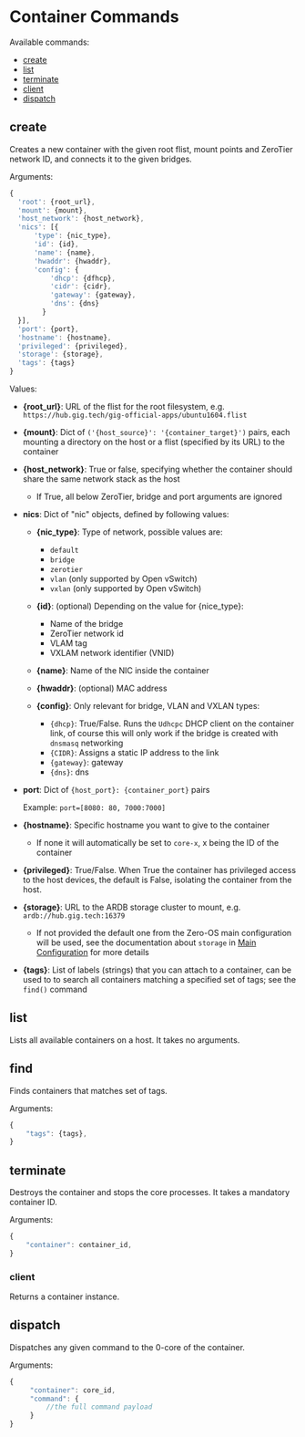 # Container Commands

Available commands:

- [create](#create)
- [list](#list)
- [terminate](#terminate)
- [client](#client)
- [dispatch](#dispatch)


## create

Creates a new container with the given root flist, mount points and ZeroTier network ID, and connects it to the given bridges.

Arguments:

```javascript
{
  'root': {root_url},
  'mount': {mount},
  'host_network': {host_network},
  'nics': [{
      'type': {nic_type},
      'id': {id},
      'name': {name},
      'hwaddr': {hwaddr},
      'config': {
          'dhcp': {dfhcp},
          'cidr': {cidr},
          'gateway': {gateway},
          'dns': {dns}
        }
  }],
  'port': {port},
  'hostname': {hostname},
  'privileged': {privileged},
  'storage': {storage},
  'tags': {tags}
}
```

Values:

- **{root_url}**: URL of the flist for the root filesystem, e.g. `https://hub.gig.tech/gig-official-apps/ubuntu1604.flist`

- **{mount}**: Dict of `('{host_source}': '{container_target}')` pairs, each mounting a directory on the host or a flist (specified by its URL) to the container

- **{host_network}**: True or false, specifying whether the container should share the same network stack as the host
  - If True, all below ZeroTier, bridge and port arguments are ignored

- **nics**: Dict of "nic" objects, defined by following values:

  - **{nic_type}**: Type of network, possible values are:
    - `default`
    - `bridge`
    - `zerotier`
    - `vlan` (only supported by Open vSwitch)
    - `vxlan` (only supported by Open vSwitch)

  - **{id}**: (optional) Depending on the value for {nice_type}:
    - Name of the bridge
    - ZeroTier network id
    - VLAM tag
    - VXLAM network identifier (VNID)

  - **{name}**: Name of the NIC inside the container

  - **{hwaddr}**: (optional) MAC address

  - **{config}**: Only relevant for bridge, VLAN and VXLAN types:  
    - `{dhcp}`: True/False. Runs the `Udhcpc` DHCP client on the container link, of course this will only work if the bridge is created with `dnsmasq` networking
    - `{CIDR}`: Assigns a static IP address to the link
    - `{gateway}`: gateway
    - `{dns}`: dns

- **port**: Dict of `{host_port}: {container_port}` pairs

  Example: `port=[8080: 80, 7000:7000]`

- **{hostname}**: Specific hostname you want to give to the container
  - If none it will automatically be set to `core-x`, x being the ID of the container

- **{privileged}**: True/False. When True the container has privileged access to the host devices, the default is False, isolating the container from the host.

- **{storage}**: URL to the ARDB storage cluster to mount, e.g. `ardb://hub.gig.tech:16379`
  - If not provided the default one from the Zero-OS main configuration will be used, see the documentation about `storage` in [Main Configuration](../../config/main.md) for more details
- **{tags}**: List of labels (strings) that you can attach to a container, can be used to to search all containers matching a specified set of tags; see the `find()` command


## list

Lists all available containers on a host. It takes no arguments.


## find

Finds containers that matches set of tags.

Arguments:
```javascript
{
    "tags": {tags},
}
```

## terminate

Destroys the container and stops the core processes. It takes a mandatory container ID.

Arguments:
```javascript
{
    "container": container_id,
}
```


### client

Returns a container instance.


## dispatch

Dispatches any given command to the 0-core of the container.

Arguments:
```javascript
{
     "container": core_id,
     "command": {
         //the full command payload
     }
}
```
